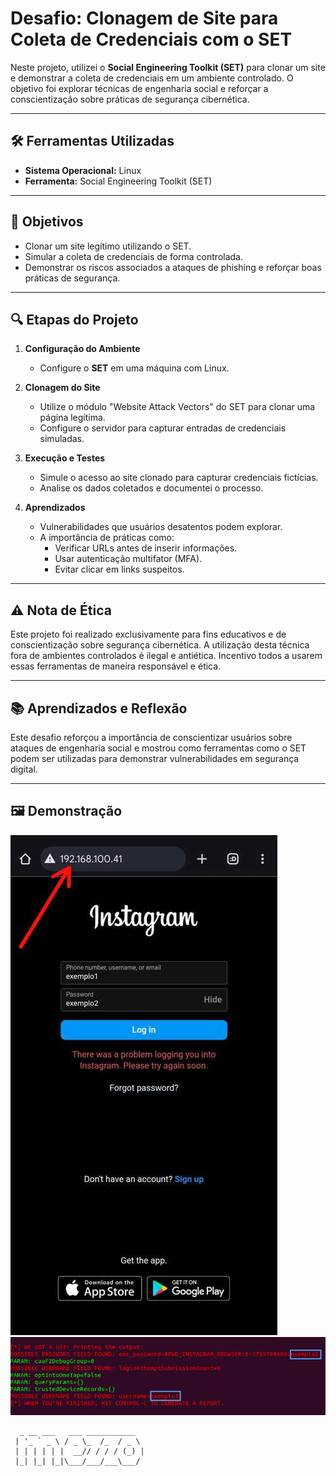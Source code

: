 # Desafio: Clonagem de Site para Coleta de Credenciais com o SET

Neste projeto, utilizei o **Social Engineering Toolkit (SET)** para clonar um site e demonstrar a coleta de credenciais em um ambiente controlado. O objetivo foi explorar técnicas de engenharia social e reforçar a conscientização sobre práticas de segurança cibernética.

---

## 🛠️ Ferramentas Utilizadas
- **Sistema Operacional:** Linux
- **Ferramenta:** Social Engineering Toolkit (SET)

---

## 🎯 Objetivos
- Clonar um site legítimo utilizando o SET.
- Simular a coleta de credenciais de forma controlada.
- Demonstrar os riscos associados a ataques de phishing e reforçar boas práticas de segurança.

---

## 🔍 Etapas do Projeto

1. **Configuração do Ambiente**
   - Configure o **SET** em uma máquina com Linux.

2. **Clonagem do Site**
   - Utilize o módulo "Website Attack Vectors" do SET para clonar uma página legítima.
   - Configure o servidor para capturar entradas de credenciais simuladas.

3. **Execução e Testes**
   - Simule o acesso ao site clonado para capturar credenciais fictícias.
   - Analise os dados coletados e documentei o processo.

4. **Aprendizados**
   - Vulnerabilidades que usuários desatentos podem explorar.
   - A importância de práticas como:
     - Verificar URLs antes de inserir informações.
     - Usar autenticação multifator (MFA).
     - Evitar clicar em links suspeitos.

---

## ⚠️ Nota de Ética

Este projeto foi realizado exclusivamente para fins educativos e de conscientização sobre segurança cibernética. A utilização desta técnica fora de ambientes controlados é ilegal e antiética. Incentivo todos a usarem essas ferramentas de maneira responsável e ética.

---

## 📚 Aprendizados e Reflexão

Este desafio reforçou a importância de conscientizar usuários sobre ataques de engenharia social e mostrou como ferramentas como o SET podem ser utilizadas para demonstrar vulnerabilidades em segurança digital.

---

## 🖼️ Demonstração

![Site Clonado](sitecloned.jpeg)
![Output](outputset.png)



```                                           
  _ __ ___   ___ ___________  
 | '_ ` _ \ / _ \_  /_  / _ \ 
 | | | | | |  __// / / / (_) |
 |_| |_| |_|\___/___/___\___/                     
```





